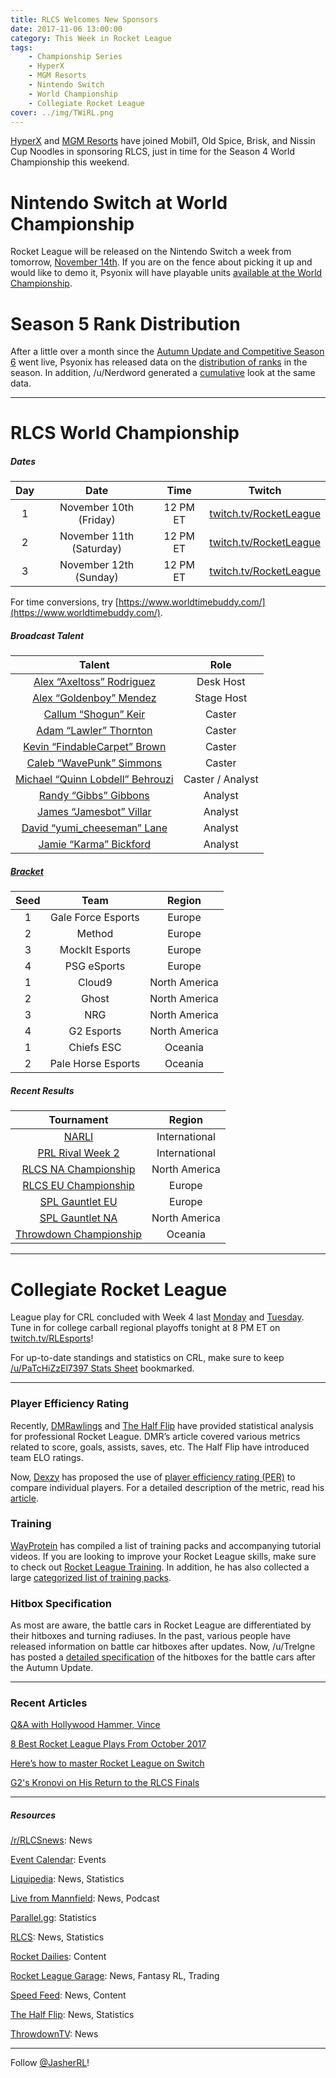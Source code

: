 ```yaml
---
title: RLCS Welcomes New Sponsors
date: 2017-11-06 13:00:00
category: This Week in Rocket League
tags:
    - Championship Series
    - HyperX
    - MGM Resorts
    - Nintendo Switch
    - World Championship
    - Collegiate Rocket League
cover: ../img/TWiRL.png
---
```


[HyperX](https://twitter.com/RLCS/status/927581351431118848) and [MGM Resorts](https://twitter.com/RLCS/status/927597141865967616) have joined Mobil1, Old Spice, Brisk, and Nissin Cup Noodles in sponsoring RLCS, just in time for the Season 4 World Championship this weekend.

# Nintendo Switch at World Championship

Rocket League will be released on the Nintendo Switch a week from tomorrow, [November 14th](https://www.polygon.com/2017/10/30/16578398/rocket-league-nintendo-switch-launch-date). If you are on the fence about picking it up and would like to demo it, Psyonix will have playable units [available at the World Championship](https://twitter.com/RocketLeague/status/925467430003949568).

# Season 5 Rank Distribution

After a little over a month since the [Autumn Update and Competitive Season 6](https://www.rocketleague.com/news/patch-notes-v1-37/) went live, Psyonix has released data on the [distribution of ranks](https://www.reddit.com/r/RocketLeague/comments/7a5bq7/season_5_rank_distribution_data/) in the season. In addition, /u/Nerdword generated a [cumulative](https://www.reddit.com/r/RocketLeague/comments/7a5bq7/season_5_rank_distribution_data/dp7850w/) look at the same data.

---

# RLCS World Championship

##### Dates

| **Day** |         **Date**         | **Time** |                        **Twitch**                        |
| :-----: | :----------------------: | :------: | :------------------------------------------------------: |
|    1    |  November 10th (Friday)  | 12 PM ET | [twitch.tv/RocketLeague](https://twitch.tv/RocketLeague) |
|    2    | November 11th (Saturday) | 12 PM ET | [twitch.tv/RocketLeague](https://twitch.tv/RocketLeague) |
|    3    |  November 12th (Sunday)  | 12 PM ET | [twitch.tv/RocketLeague](https://twitch.tv/RocketLeague) |

For time conversions, try [https://www.worldtimebuddy.com/](https://www.worldtimebuddy.com/).

##### Broadcast Talent

|                              **Talent**                              |     **Role**     |
| :------------------------------------------------------------------: | :--------------: |
|      [Alex “Axeltoss” Rodriguez](https://twitter.com/Axeltoss)       |    Desk Host     |
|     [Alex “Goldenboy” Mendez](https://twitter.com/GoldenboyFTW)      |    Stage Host    |
|     [Callum “Shogun” Keir](https://twitter.com/CallumTheShogun)      |      Caster      |
|       [Adam “Lawler” Thornton](https://twitter.com/Lawler_RL)        |      Caster      |
|  [Kevin “FindableCarpet” Brown](https://twitter.com/FindableCarpet)  |      Caster      |
|      [Caleb “WavePunk” Simmons](https://twitter.com/WavePunkRL)      |      Caster      |
| [Michael “Quinn Lobdell” Behrouzi](https://twitter.com/QuinnLobdell) | Caster / Analyst |
|        [Randy “Gibbs” Gibbons](https://twitter.com/Gibbs0o0)         |     Analyst      |
|     [James “Jamesbot” Villar](https://twitter.com/GoJamesbotGo)      |     Analyst      |
|  [David “yumi_cheeseman” Lane](https://twitter.com/yumi_cheeseman)   |     Analyst      |
|        [Jamie “Karma” Bickford](https://twitter.com/KarmahTV)        |     Analyst      |

##### [Bracket](https://smash.gg/tournament/rlcs-season-4/events/rlcs-s4-world-championship/brackets)

| **Seed** |      **Team**      |  **Region**   |
| :------: | :----------------: | :-----------: |
|    1     | Gale Force Esports |    Europe     |
|    2     |       Method       |    Europe     |
|    3     |   MockIt Esports   |    Europe     |
|    4     |    PSG eSports     |    Europe     |
|    1     |       Cloud9       | North America |
|    2     |       Ghost        | North America |
|    3     |        NRG         | North America |
|    4     |     G2 Esports     | North America |
|    1     |     Chiefs ESC     |    Oceania    |
|    2     | Pale Horse Esports |    Oceania    |

##### Recent Results

|                                                              **Tournament**                                                              |  **Region**   |
| :--------------------------------------------------------------------------------------------------------------------------------------: | :-----------: |
|                               [NARLI](http://wiki.teamliquid.net/rocketleague/Northern_Arena/Invitational)                               | International |
|                       [PRL Rival Week 2](https://www.youtube.com/playlist?list=PLw2mMcZXM9Jjw16WVihpqcZGeqH87fWC0)                       | International |
|         [RLCS NA Championship](http://wiki.teamliquid.net/rocketleague/Rocket_League_Championship_Series/Season_4/North_America)         | North America |
|            [RLCS EU Championship](http://wiki.teamliquid.net/rocketleague/Rocket_League_Championship_Series/Season_4/Europe)             |    Europe     |
|    [SPL Gauntlet EU](https://smash.gg/tournament/spl-presents-the-gauntlet-sponsored-by-psyonix-1/events/eu-gauntlet/brackets/167517)    |    Europe     |
| [SPL Gauntlet NA](https://smash.gg/tournament/spl-presents-the-gauntlet-sponsored-by-psyonix-1/events/rocket-league-3v3/brackets/167514) | North America |
|           [Throwdown Championship](http://wiki.teamliquid.net/rocketleague/Rocket_League_Championship_Series/Season_4/Oceania)           |    Oceania    |

---

# Collegiate Rocket League

League play for CRL concluded with Week 4 last [Monday](https://www.reddit.com/r/RocketLeague/comments/79r3jv/collegiate_rocket_league_50000_in_scholarships/) and [Tuesday](https://www.reddit.com/r/RocketLeague/comments/79z9au/collegiate_rocket_league_50000_in_scholarships/).
Tune in for college carball regional playoffs tonight at 8 PM ET on [twitch.tv/RLEsports](https://twitch.tv/RLEsports)!

For up-to-date standings and statistics on CRL, make sure to keep [/u/PaTcHiZzEl7397 Stats Sheet](https://docs.google.com/spreadsheets/d/1w0zWPOQf_-GIUvAcmYjDXM39SAJ1H1r_0c9hejSMsro/edit#gid=1431235959) bookmarked.

---

### Player Efficiency Rating

Recently, [DMRawlings](https://rlcs.gg/news/rlcs-s4-league-play-by-the-numbers) and [The Half Flip](http://thehalfflip.com/) have provided statistical analysis for professional Rocket League. DMR’s article covered various metrics related to score, goals, assists, saves, etc. The Half Flip have introduced team ELO ratings.

Now, [Dexzy](https://twitter.com/dexzy_RL) has proposed the use of [player efficiency rating (PER)](https://medium.com/@dexzy_RL/player-efficiency-rating-in-rocket-league-7e8631bb814a) to compare individual players. For a detailed description of the metric, read his [article](https://medium.com/@dexzy_RL/player-efficiency-rating-in-rocket-league-7e8631bb814a).

### Training

[WayProtein](https://twitter.com/WayproteinRL) has compiled a list of training packs and accompanying tutorial videos. If you are looking to improve your Rocket League skills, make sure to check out [Rocket League Training](https://www.rlcd.gg/blog/rocket-league-training/). In addition, he has also collected a large [categorized list of training packs](https://docs.google.com/spreadsheets/d/1riHFd8KBBO9IqmbUbKPzgSDVpKOQXcb2UYaUUwFDs6M/edit#gid=1892304436).

### Hitbox Specification

As most are aware, the battle cars in Rocket League are differentiated by their hitboxes and turning radiuses. In the past, various people have released information on battle car hitboxes after updates. Now, /u/Trelgne has posted a [detailed specification](https://www.reddit.com/r/RocketLeague/comments/7acd8j/vehicle_specifications_v138_hitboxes/) of the hitboxes for the battle cars after the Autumn Update.

---

### Recent Articles

[Q&A with Hollywood Hammer, Vince](http://hammersesports.com/en/blog/2017/10/31/q-hollywood-hammer-vince/)

[8 Best Rocket League Plays From October 2017](https://www.redbull.com/us-en/rocket-league-best-plays-october-2017)

[Here’s how to master Rocket League on Switch](https://www.redbull.com/int-en/rocket-league-nintendo-switch-tips)

[G2's Kronovi on His Return to the RLCS Finals](https://www.redbull.com/us-en/rocket-league-rlcs-g2-kronovi--interview)

---

##### Resources

[/r/RLCSnews](https://www.reddit.com/r/RLCSnews/): News

[Event Calendar](https://rocket-league.com/calendar): Events

[Liquipedia](http://wiki.teamliquid.net/rocketleague/Rocket_League_Championship_Series/Season_4): News, Statistics

[Live from Mannfield](http://www.lfmannfield.com/): News, Podcast

[Parallel.gg](http://parallel.gg/): Statistics

[RLCS](https://rlcs.gg/): News, Statistics

[Rocket Dailies](https://twitter.com/Rocket_Dailies): Content

[Rocket League Garage](http://rocket-league.com/): News, Fantasy RL, Trading

[Speed Feed](https://www.youtube.com/user/TehLief/featured): News, Content

[The Half Flip](http://thehalfflip.com/): News, Statistics

[ThrowdownTV](https://www.throwdowntv.gg/): News

---

Follow [@JasherRL](https://twitter.com/JasherRL)!
